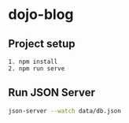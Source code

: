 # dojo-blog

## Project setup
```
1. npm install
2. npm run serve
```

## Run JSON Server
```bash
json-server --watch data/db.json
```
